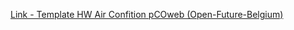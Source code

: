 [Link - Template HW Air Confition pCOweb (Open-Future-Belgium)](https://github.com/Open-Future-Belgium/zabbix/tree/master/templates)

